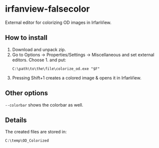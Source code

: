 # irfanview-falsecolor

External editor for colorizing OD images in IrfanView.

## How to install

1. Download and unpack zip.
2. Go to Options -> Properties/Settings -> Miscellaneous and set external editors. Choose 1. and put:
   ```
   C:\path\to\the\file\colorize_od.exe "$F"
   ```
3. Pressing Shift+1 creates a colored image & opens it in IrfanView.

## Other options

`--colorbar` shows the colorbar as well.

## Details

The created files are stored in:
```
C:\temp\OD_Colorized
```
